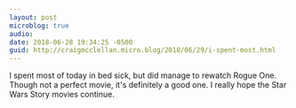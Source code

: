 ```yaml
---
layout: post
microblog: true
audio: 
date: 2018-06-28 19:34:25 -0500
guid: http://craigmcclellan.micro.blog/2018/06/29/i-spent-most.html
---
```

I spent most of today in bed sick, but did manage to rewatch Rogue One. Though not a perfect movie, it's definitely a good one. I really hope the Star Wars Story movies continue.
